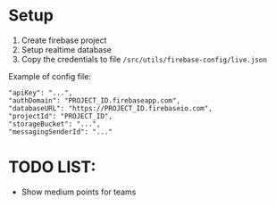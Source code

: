 # Setup

1. Create firebase project
2. Setup realtime database
3. Copy the credentials to file `/src/utils/firebase-config/live.json`

Example of config file:

    "apiKey": "...",
    "authDomain": "PROJECT_ID.firebaseapp.com",
    "databaseURL": "https://PROJECT_ID.firebaseio.com",
    "projectId": "PROJECT_ID",
    "storageBucket": "...",
    "messagingSenderId": "..."

# TODO LIST:
- Show medium points for teams
